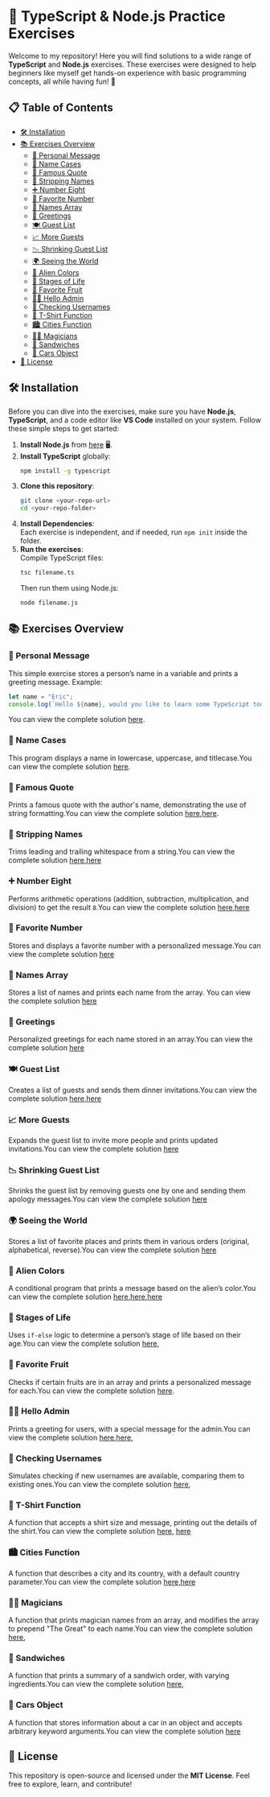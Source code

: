 # 🚀 TypeScript & Node.js Practice Exercises

Welcome to my repository! Here you will find solutions to a wide range of **TypeScript** and **Node.js** exercises. These exercises were designed to help beginners like myself get hands-on experience with basic programming concepts, all while having fun! 🎉

## 📋 Table of Contents

- [🛠 Installation](https://github.com/syedmuneeb321/45-assignments-question/blob/main/README.md#-installation)
- [📚 Exercises Overview](https://github.com/syedmuneeb321/45-assignments-question/blob/main/README.md#-exercises-overview)
  - [👤 Personal Message](https://github.com/syedmuneeb321/45-assignments-question/blob/main/README.md#-personal-message)
  - [🔡 Name Cases](https://github.com/syedmuneeb321/45-assignments-question/blob/main/README.md#-name-cases)
  - [📝 Famous Quote](https://github.com/syedmuneeb321/45-assignments-question/blob/main/README.md#-famous-quote)
  - [🧼 Stripping Names](https://github.com/syedmuneeb321/45-assignments-question/blob/main/README.md#-stripping-names)
  - [➕ Number Eight](https://github.com/syedmuneeb321/45-assignments-question/blob/main/README.md#-number-eight)
  - [💖 Favorite Number](https://github.com/syedmuneeb321/45-assignments-question/blob/main/README.md#-favorite-number)
  - [👥 Names Array](https://github.com/syedmuneeb321/45-assignments-question/blob/main/README.md#-names-array)
  - [💬 Greetings](https://github.com/syedmuneeb321/45-assignments-question/blob/main/README.md#-greetings)
  - [🍽️ Guest List](https://github.com/syedmuneeb321/45-assignments-question/blob/main/README.md#-guest-list)
  - [📈 More Guests](https://github.com/syedmuneeb321/45-assignments-question/blob/main/README.md#-more-guests)
  - [📉 Shrinking Guest List](https://github.com/syedmuneeb321/45-assignments-question/blob/main/README.md#-shrinking-guest-list)
  - [🌍 Seeing the World](https://github.com/syedmuneeb321/45-assignments-question/blob/main/README.md#-seeing-the-world)
  - [👾 Alien Colors](https://github.com/syedmuneeb321/45-assignments-question/blob/main/README.md#-alien-colors)
  - [🔄 Stages of Life](https://github.com/syedmuneeb321/45-assignments-question/blob/main/README.md#-stages-of-life)
  - [🍇 Favorite Fruit](https://github.com/syedmuneeb321/45-assignments-question/blob/main/README.md#-favorite-fruit)
  - [👨‍💻 Hello Admin](https://github.com/syedmuneeb321/45-assignments-question/blob/main/README.md#-hello-admin)
  - [🔑 Checking Usernames](https://github.com/syedmuneeb321/45-assignments-question/blob/main/README.md#-checking-usernames)
  - [👕 T-Shirt Function](https://github.com/syedmuneeb321/45-assignments-question/blob/main/README.md#-t-shirt-function)
  - [🏙️ Cities Function](https://github.com/syedmuneeb321/45-assignments-question/blob/main/README.md#-cities-function)
  - [🧙‍♂️ Magicians](https://github.com/syedmuneeb321/45-assignments-question/blob/main/README.md#-magicians)
  - [🥪 Sandwiches](https://github.com/syedmuneeb321/45-assignments-question/blob/main/README.md#-sandwiches)
  - [🚗 Cars Object](https://github.com/syedmuneeb321/45-assignments-question/blob/main/README.md#-cars-object)
- [📝 License](https://github.com/syedmuneeb321/45-assignments-question/blob/main/README.md#-license)


## 🛠 Installation

Before you can dive into the exercises, make sure you have **Node.js**, **TypeScript**, and a code editor like **VS Code** installed on your system. Follow these simple steps to get started:

1. **Install Node.js** from [here](https://nodejs.org/) 🖥️.
2. **Install TypeScript** globally:
   ```bash
   npm install -g typescript
   ```
3. **Clone this repository**:
   ```bash
   git clone <your-repo-url>
   cd <your-repo-folder>
   ```
4. **Install Dependencies**:  
   Each exercise is independent, and if needed, run `npm init` inside the folder.
5. **Run the exercises**:  
   Compile TypeScript files:
   ```bash
   tsc filename.ts
   ```
   Then run them using Node.js:
   ```bash
   node filename.js
   ```

## 📚 Exercises Overview

### 👤 Personal Message
This simple exercise stores a person’s name in a variable and prints a greeting message. Example:
```typescript
let name = "Eric";
console.log(`Hello ${name}, would you like to learn some TypeScript today?`);
```
You can view the complete solution [here](https://github.com/syedmuneeb321/45-assignments-question/blob/main/q2.ts).


### 🔡 Name Cases
This program displays a name in lowercase, uppercase, and titlecase.You can view the complete solution [here](https://github.com/syedmuneeb321/45-assignments-question/blob/main/q3.ts).


### 📝 Famous Quote
Prints a famous quote with the author's name, demonstrating the use of string formatting.You can view the complete solution [here](https://github.com/syedmuneeb321/45-assignments-question/blob/main/q4.ts),[here](https://github.com/syedmuneeb321/45-assignments-question/blob/main/q5.ts).

### 🧼 Stripping Names
Trims leading and trailing whitespace from a string.You can view the complete solution [here](https://github.com/syedmuneeb321/45-assignments-question/blob/main/q4.ts),[here](https://github.com/syedmuneeb321/45-assignments-question/blob/main/q6.ts)

### ➕ Number Eight
Performs arithmetic operations (addition, subtraction, multiplication, and division) to get the result `8`.You can view the complete solution [here](https://github.com/syedmuneeb321/45-assignments-question/blob/main/q7.ts),[here](https://github.com/syedmuneeb321/45-assignments-question/blob/main/q8.ts)

### 💖 Favorite Number
Stores and displays a favorite number with a personalized message.You can view the complete solution [here](https://github.com/syedmuneeb321/45-assignments-question/blob/main/q9.ts)

### 👥 Names Array
Stores a list of names and prints each name from the array. You can view the complete solution [here](https://github.com/syedmuneeb321/45-assignments-question/blob/main/q11.ts)

### 💬 Greetings
Personalized greetings for each name stored in an array.You can view the complete solution [here](https://github.com/syedmuneeb321/45-assignments-question/blob/main/q12.ts)

### 🍽️ Guest List
Creates a list of guests and sends them dinner invitations.You can view the complete solution [here](https://github.com/syedmuneeb321/45-assignments-question/blob/main/q14.ts),[here](https://github.com/syedmuneeb321/45-assignments-question/blob/main/q15.ts)

### 📈 More Guests
Expands the guest list to invite more people and prints updated invitations.You can view the complete solution [here](https://github.com/syedmuneeb321/45-assignments-question/blob/main/q16.ts)

### 📉 Shrinking Guest List
Shrinks the guest list by removing guests one by one and sending them apology messages.You can view the complete solution [here](https://github.com/syedmuneeb321/45-assignments-question/blob/main/q17.ts)

### 🌍 Seeing the World
Stores a list of favorite places and prints them in various orders (original, alphabetical, reverse).You can view the complete solution [here](https://github.com/syedmuneeb321/45-assignments-question/blob/main/q18.ts)


### 👾 Alien Colors
A conditional program that prints a message based on the alien’s color.You can view the complete solution [here](https://github.com/syedmuneeb321/45-assignments-question/blob/main/q25.ts),[here](https://github.com/syedmuneeb321/45-assignments-question/blob/main/q26.ts),[here](https://github.com/syedmuneeb321/45-assignments-question/blob/main/q27.ts)

### 🔄 Stages of Life
Uses `if-else` logic to determine a person’s stage of life based on their age.You can view the complete solution [here](https://github.com/syedmuneeb321/45-assignments-question/blob/main/q28.ts),

### 🍇 Favorite Fruit
Checks if certain fruits are in an array and prints a personalized message for each.You can view the complete solution [here](https://github.com/syedmuneeb321/45-assignments-question/blob/main/q29.ts).

### 👨‍💻 Hello Admin
Prints a greeting for users, with a special message for the admin.You can view the complete solution [here](https://github.com/syedmuneeb321/45-assignments-question/blob/main/q30.ts),[here](https://github.com/syedmuneeb321/45-assignments-question/blob/main/q31.ts),

### 🔑 Checking Usernames
Simulates checking if new usernames are available, comparing them to existing ones.You can view the complete solution [here](https://github.com/syedmuneeb321/45-assignments-question/blob/main/q32.ts),

### 👕 T-Shirt Function
A function that accepts a shirt size and message, printing out the details of the shirt.You can view the complete solution [here](https://github.com/syedmuneeb321/45-assignments-question/blob/main/q36.ts), [here](https://github.com/syedmuneeb321/45-assignments-question/blob/main/q37.ts)

### 🏙️ Cities Function
A function that describes a city and its country, with a default country parameter.You can view the complete solution [here](https://github.com/syedmuneeb321/45-assignments-question/blob/main/q38.ts),[here](https://github.com/syedmuneeb321/45-assignments-question/blob/main/q39.ts)

### 🧙‍♂️ Magicians
A function that prints magician names from an array, and modifies the array to prepend "The Great" to each name.You can view the complete solution [here](https://github.com/syedmuneeb321/45-assignments-question/blob/main/q41.ts),

### 🥪 Sandwiches
A function that prints a summary of a sandwich order, with varying ingredients.You can view the complete solution [here](https://github.com/syedmuneeb321/45-assignments-question/blob/main/q44.ts),

### 🚗 Cars Object
A function that stores information about a car in an object and accepts arbitrary keyword arguments.You can view the complete solution [here](https://github.com/syedmuneeb321/45-assignments-question/blob/main/q45.ts)

## 📝 License

This repository is open-source and licensed under the **MIT License**. Feel free to explore, learn, and contribute!


